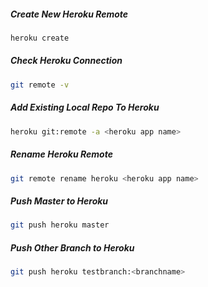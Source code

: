 
##### Create New Heroku Remote
```sh
heroku create
```
##### Check Heroku Connection
```sh
git remote -v
```
##### Add Existing Local Repo To Heroku
```sh
heroku git:remote -a <heroku app name>
```
##### Rename Heroku Remote
```sh
git remote rename heroku <heroku app name>
```
##### Push Master to Heroku
```sh
git push heroku master
```
##### Push Other Branch to Heroku
```sh
git push heroku testbranch:<branchname>
```
